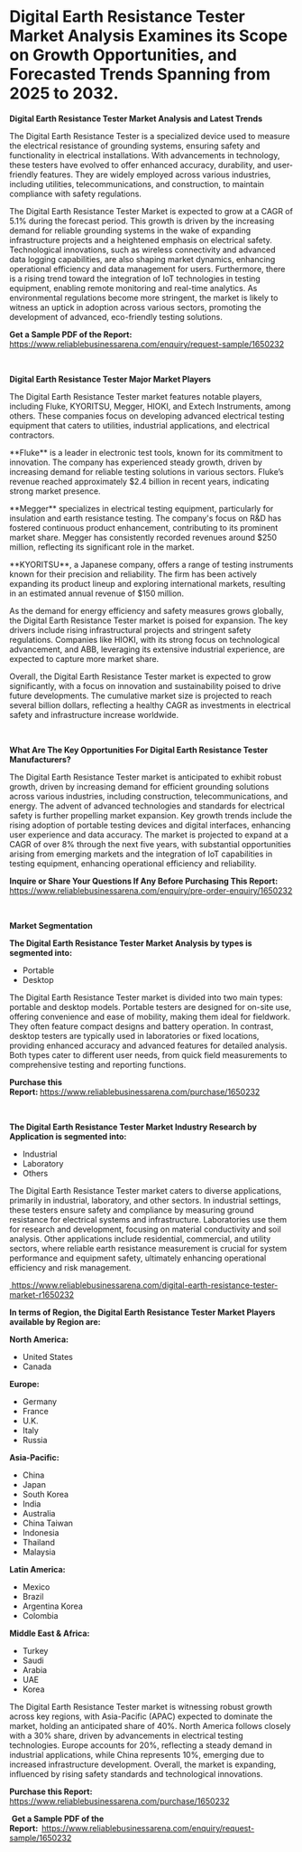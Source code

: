 <p><h1>Digital Earth Resistance Tester Market Analysis Examines its Scope on Growth Opportunities, and Forecasted Trends Spanning from 2025 to 2032.</h1></p><p><strong>Digital Earth Resistance Tester Market Analysis and Latest Trends</strong></p>
<p><p>The Digital Earth Resistance Tester is a specialized device used to measure the electrical resistance of grounding systems, ensuring safety and functionality in electrical installations. With advancements in technology, these testers have evolved to offer enhanced accuracy, durability, and user-friendly features. They are widely employed across various industries, including utilities, telecommunications, and construction, to maintain compliance with safety regulations.</p><p>The Digital Earth Resistance Tester Market is expected to grow at a CAGR of 5.1% during the forecast period. This growth is driven by the increasing demand for reliable grounding systems in the wake of expanding infrastructure projects and a heightened emphasis on electrical safety. Technological innovations, such as wireless connectivity and advanced data logging capabilities, are also shaping market dynamics, enhancing operational efficiency and data management for users. Furthermore, there is a rising trend toward the integration of IoT technologies in testing equipment, enabling remote monitoring and real-time analytics. As environmental regulations become more stringent, the market is likely to witness an uptick in adoption across various sectors, promoting the development of advanced, eco-friendly testing solutions.</p></p>
<p><strong>Get a Sample PDF of the Report:&nbsp;</strong> <a href="https://www.reliablebusinessarena.com/enquiry/request-sample/1650232?utm_campaign=2187&utm_medium=2&utm_source=Github&utm_content=ia&utm_term=16042025&utm_id=digital-earth-resistance-tester">https://www.reliablebusinessarena.com/enquiry/request-sample/1650232</a></p>
<p>&nbsp;</p>
<p><strong>Digital Earth Resistance Tester Major Market Players</strong></p>
<p><p>The Digital Earth Resistance Tester market features notable players, including Fluke, KYORITSU, Megger, HIOKI, and Extech Instruments, among others. These companies focus on developing advanced electrical testing equipment that caters to utilities, industrial applications, and electrical contractors.</p><p>**Fluke** is a leader in electronic test tools, known for its commitment to innovation. The company has experienced steady growth, driven by increasing demand for reliable testing solutions in various sectors. Fluke’s revenue reached approximately $2.4 billion in recent years, indicating strong market presence.</p><p>**Megger** specializes in electrical testing equipment, particularly for insulation and earth resistance testing. The company's focus on R&D has fostered continuous product enhancement, contributing to its prominent market share. Megger has consistently recorded revenues around $250 million, reflecting its significant role in the market.</p><p>**KYORITSU**, a Japanese company, offers a range of testing instruments known for their precision and reliability. The firm has been actively expanding its product lineup and exploring international markets, resulting in an estimated annual revenue of $150 million.</p><p>As the demand for energy efficiency and safety measures grows globally, the Digital Earth Resistance Tester market is poised for expansion. The key drivers include rising infrastructural projects and stringent safety regulations. Companies like HIOKI, with its strong focus on technological advancement, and ABB, leveraging its extensive industrial experience, are expected to capture more market share.</p><p>Overall, the Digital Earth Resistance Tester market is expected to grow significantly, with a focus on innovation and sustainability poised to drive future developments. The cumulative market size is projected to reach several billion dollars, reflecting a healthy CAGR as investments in electrical safety and infrastructure increase worldwide.</p></p>
<p>&nbsp;</p>
<p><strong>What Are The Key Opportunities For Digital Earth Resistance Tester Manufacturers?</strong></p>
<p><p>The Digital Earth Resistance Tester market is anticipated to exhibit robust growth, driven by increasing demand for efficient grounding solutions across various industries, including construction, telecommunications, and energy. The advent of advanced technologies and standards for electrical safety is further propelling market expansion. Key growth trends include the rising adoption of portable testing devices and digital interfaces, enhancing user experience and data accuracy. The market is projected to expand at a CAGR of over 8% through the next five years, with substantial opportunities arising from emerging markets and the integration of IoT capabilities in testing equipment, enhancing operational efficiency and reliability.</p></p>
<p><strong>Inquire or Share Your Questions If Any Before Purchasing This Report:</strong> <a href="https://www.reliablebusinessarena.com/enquiry/pre-order-enquiry/1650232?utm_campaign=2187&utm_medium=2&utm_source=Github&utm_content=ia&utm_term=16042025&utm_id=digital-earth-resistance-tester">https://www.reliablebusinessarena.com/enquiry/pre-order-enquiry/1650232</a></p>
<p>&nbsp;</p>
<p><strong>Market Segmentation</strong></p>
<p><strong>The Digital Earth Resistance Tester Market Analysis by types is segmented into:</strong></p>
<p><ul><li>Portable</li><li>Desktop</li></ul></p>
<p><p>The Digital Earth Resistance Tester market is divided into two main types: portable and desktop models. Portable testers are designed for on-site use, offering convenience and ease of mobility, making them ideal for fieldwork. They often feature compact designs and battery operation. In contrast, desktop testers are typically used in laboratories or fixed locations, providing enhanced accuracy and advanced features for detailed analysis. Both types cater to different user needs, from quick field measurements to comprehensive testing and reporting functions.</p></p>
<p><strong>Purchase this Report:&nbsp;</strong><a href="https://www.reliablebusinessarena.com/purchase/1650232?utm_campaign=2187&utm_medium=2&utm_source=Github&utm_content=ia&utm_term=16042025&utm_id=digital-earth-resistance-tester">https://www.reliablebusinessarena.com/purchase/1650232</a></p>
<p>&nbsp;</p>
<p><strong>The Digital Earth Resistance Tester Market Industry Research by Application is segmented into:</strong></p>
<p><ul><li>Industrial</li><li>Laboratory</li><li>Others</li></ul></p>
<p><p>The Digital Earth Resistance Tester market caters to diverse applications, primarily in industrial, laboratory, and other sectors. In industrial settings, these testers ensure safety and compliance by measuring ground resistance for electrical systems and infrastructure. Laboratories use them for research and development, focusing on material conductivity and soil analysis. Other applications include residential, commercial, and utility sectors, where reliable earth resistance measurement is crucial for system performance and equipment safety, ultimately enhancing operational efficiency and risk management.</p></p>
<p><a href="https://www.reliablebusinessarena.com/digital-earth-resistance-tester-market-r1650232?utm_campaign=2187&utm_medium=2&utm_source=Github&utm_content=ia&utm_term=16042025&utm_id=digital-earth-resistance-tester">&nbsp;https://www.reliablebusinessarena.com/digital-earth-resistance-tester-market-r1650232</a></p>
<p><strong>In terms of Region, the Digital Earth Resistance Tester Market Players available by Region are:</strong></p>
<p>
    <p> <strong> North America: </strong>
        <ul>
            <li>United States</li>
            <li>Canada</li>
        </ul>
        </p> 
    <p> <strong> Europe: </strong>
        <ul>
            <li>Germany</li>
            <li>France</li>
            <li>U.K.</li>
            <li>Italy</li>
            <li>Russia</li>
        </ul>
        </p> 
    <p> <strong> Asia-Pacific: </strong>
        <ul>
            <li>China</li>
            <li>Japan</li>
            <li>South Korea</li>
            <li>India</li>
            <li>Australia</li>
            <li>China Taiwan</li>
            <li>Indonesia</li>
            <li>Thailand</li>
            <li>Malaysia</li>
        </ul>
        </p> 
    <p> <strong> Latin America: </strong>
        <ul>
            <li>Mexico</li>
            <li>Brazil</li>
            <li>Argentina Korea</li>
            <li>Colombia</li>
        </ul>
        </p> 
    <p> <strong> Middle East & Africa: </strong>
        <ul>
            <li>Turkey</li>
            <li>Saudi</li>
            <li>Arabia</li>
            <li>UAE</li>
            <li>Korea</li>
        </ul>
    </p>
    </p>
<p><p>The Digital Earth Resistance Tester market is witnessing robust growth across key regions, with Asia-Pacific (APAC) expected to dominate the market, holding an anticipated share of 40%. North America follows closely with a 30% share, driven by advancements in electrical testing technologies. Europe accounts for 20%, reflecting a steady demand in industrial applications, while China represents 10%, emerging due to increased infrastructure development. Overall, the market is expanding, influenced by rising safety standards and technological innovations.</p></p>
<p><strong>Purchase this Report: </strong><a href="https://www.reliablebusinessarena.com/purchase/1650232?utm_campaign=2187&utm_medium=2&utm_source=Github&utm_content=ia&utm_term=16042025&utm_id=digital-earth-resistance-tester">https://www.reliablebusinessarena.com/purchase/1650232</a></p>
<p>&nbsp;<strong>Get a Sample PDF of the Report:&nbsp;&nbsp;</strong><a href="https://www.reliablebusinessarena.com/enquiry/request-sample/1650232?utm_campaign=2187&utm_medium=2&utm_source=Github&utm_content=ia&utm_term=16042025&utm_id=digital-earth-resistance-tester">https://www.reliablebusinessarena.com/enquiry/request-sample/1650232</a></p>
<p><strong></strong></p>
<p><p></p><p></p><p></p></p>